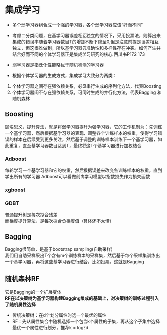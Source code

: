# 集成学习
- 多个弱学习器组合成一个强的学习器，各个弱学习器应该“好而不同”    
- 考虑二分类问题，在基学习器误差相互独立的情况下，采用投票法，则算出来集成的错误率随着学习器数目T的增加不断下降至0,但是注意前提是误差相互独立，但这很难做到，所以基学习器的准确性和多样性存在冲突。如何产生并结合好而不同的个体学习器正是集成学习研究的核心  西瓜书P172 173   
- 弱学习器是指泛化性能略优于随机猜测的学习器  

- 根据个体学习器的生成方式，集成学习大致分为两类：
1. 个体学习器之间存在强依赖关系，必须串行生成的序列化方法，代表Boosting
2. 个体学习器间不存在强依赖关系，可同时生成的并行化方法，代表Bagging 和 随机森林

## Boosting
顾名思义，提升算法，就是将弱学习器提升为强学习器，它的工作机制为：先训练一个基学习器，然后根据基学习器的表现，调整各个训练样本的权重，使得学习错误的样本在后续受到更多关注，然后基于调整的训练样本训练下一个基学习器，如此重复，直至基学习器数目达到T，最终将这T个基学习器进行加权结合

### Adboost
每轮学习一个基学习器和它的权重，然后根据误差来改变各训练样本的权重，直到学出所有的学习器
Adboost可以看做前向学习模型以指数损失作为损失函数

### xgboost 

### GDBT
普通提升树是每次拟合残差  
而梯度提升算法，是每次拟合负梯度值（具体还不太懂）

## Bagging
Bagging很简单，是基于bootstrap sampling(自助采样)  
我们用自助采样采出T个含有m个训练样本的采样集，然后基于每个采样集训练出一个基学习器，再将这些基学习器进行结合，比如投票。这就是Bagging

## 随机森林RF
它是Bagging的一个扩展变体  
**RF在以决策树为基学习器构建Bagging集成的基础上，对决策树的训练过程引入了随机属性选择**  
- 传统决策树：在d个划分属性时选一个最优的属性  
- RF：先从属性集合中随机选择一个包含k个属性的子集，再从这个子集中选择最优一个属性进行划分，推荐k = log2d
